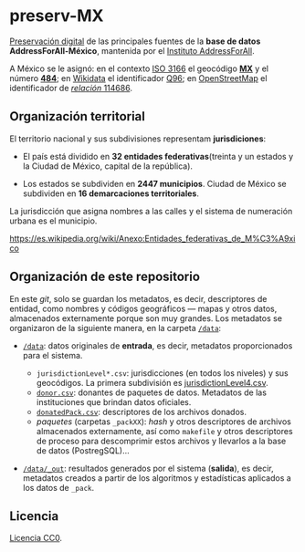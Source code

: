 # preserv-MX
[Preservación digital](https://en.wikipedia.org/wiki/Digital_preservation) de las principales fuentes de la **base de datos AddressForAll-México**, mantenida por el [Instituto AddressForAll](https://addressforall.org/).

A México se le asignó: en el contexto [ISO&nbsp;3166](https://en.wikipedia.org/wiki/ISO_3166) el geocódigo [**MX**](https://en.wikipedia.org/wiki/ISO_3166-2:MX) y el número [**484**](https://en.wikipedia.org/wiki/ISO_3166-1_numeric); en [Wikidata](https://wikidata.org) el identificador [Q96](https://wikidata.org/entity/Q96); en [OpenStreetMap](https://osm.org) el identificador de [*relación* 114686](https://osm.org/relation/114686).


## Organización territorial
El territorio nacional y sus subdivisiones representam **jurisdiciones**:

* El país está dividido en **32 entidades federativas**(treinta y un estados y la Ciudad de México, capital de la república).

* Los estados se subdividen en **2447 municipios**. Ciudad de México se subdividen en **16 demarcaciones territoriales**.

La jurisdicción que asigna nombres a las calles y el sistema de numeración urbana es el municipio.

https://es.wikipedia.org/wiki/Anexo:Entidades_federativas_de_M%C3%A9xico

## Organización de este repositorio

En este *git*, solo se guardan los metadatos, es decir, descriptores de entidad, como nombres y códigos geográficos &mdash; mapas y otros datos, almacenados externamente porque son muy grandes. Los metadatos se organizaron de la siguiente manera, en la carpeta [`/data`](./data):

* [`/data`](./data): datos originales de **entrada**, es decir, metadatos proporcionados para el sistema.
   * `jurisdictionLevel*.csv`:  jurisdicciones (en todos los niveles) y sus geocódigos. La primera subdivisión es [jurisdictionLevel4.csv](./data/jurisdictionLevel4.csv).
   * [`donor.csv`](./data/donor.csv): donantes de paquetes de datos. Metadatos de las instituciones que brindan datos oficiales.
   * [`donatedPack.csv`](./data/donatedPack.csv): descriptores de los archivos donados.
   * *paquetes* (carpetas `_packXX`): *hash*  y otros descriptores de archivos almacenados externamente, así como `makefile` y otros descriptores de proceso para descomprimir estos archivos y llevarlos a la base de datos (PostregSQL)... 

* [`/data/_out`](./data/_out): resultados generados por el sistema (**salida**), es decir, metadatos creados a partir de los algoritmos y estadísticas aplicados a los datos de `_pack`.

## Licencia
[Licencia CC0](https://creativecommons.org/publicdomain/zero/1.0/deed.es).
